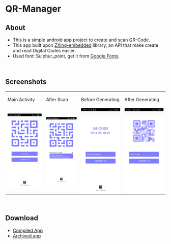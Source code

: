 # QR-Manager
## About
* This is a simple android app project to create and scan QR-Code.
* This app built upon [ZXing-embedded](https://github.com/zxing/zxing) library, an API that make create and read Digital Codes easier.
* Used font: Sulphur_point, get it from [Google Fonts](https://fonts.google.com/specimen/Sulphur+Point).

<br>

## Screenshots
<table>
  <tr>
    <td>
      <p>Main Activity</p>
    </td>
    <td>
      <p>After Scan</p>
    </td>
    <td>
      <p>Before Generating</p>
    </td>
    <td>
      <p>After Generating</p>
    </td>
  </tr>
  <tr>
    <td>
      <img src="https://raw.githubusercontent.com/HediMuhamad/QrManager/master/screenshots/main_page.jpg" width="220px" />
    </td>
    <td>
      <img src="https://raw.githubusercontent.com/HediMuhamad/QrManager/master/screenshots/after_scan.jpg" width="220px" />
    </td>
    <td>
      <img src="https://raw.githubusercontent.com/HediMuhamad/QrManager/master/screenshots/before_generating.jpg" width="220px" />
    </td>
    <td>
      <img src="https://raw.githubusercontent.com/HediMuhamad/QrManager/master/screenshots/after_generating.jpg" width="220px" />
    </td>
  </tr>
</table>

<br>

## Download
* [Compiled App](https://drive.google.com/file/d/15tN6vU6pNxu8WK0rRHZxcofU1yyYgyxb/view?usp=sharing)
* [Archived app](https://drive.google.com/file/d/1OayLXNesLda7jIwn0TV4Yv_4vL0hWPAo/view?usp=sharing)
